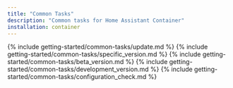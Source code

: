 ```yaml
---
title: "Common Tasks"
description: "Common tasks for Home Assistant Container"
installation: container
---
```

{% include getting-started/common-tasks/update.md %}
{% include getting-started/common-tasks/specific_version.md %}
{% include getting-started/common-tasks/beta_version.md %}
{% include getting-started/common-tasks/development_version.md %}
{% include getting-started/common-tasks/configuration_check.md %}
